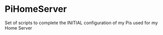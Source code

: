 # PiHomeServer

Set of scripts to complete the INITIAL configuration of my Pis used for my Home Server
